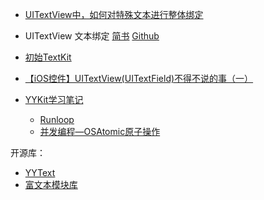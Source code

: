 
* [UITextView中，如何对特殊文本进行整体绑定](http://www.jianshu.com/p/891275b93d29)


* UITextView 文本绑定 [简书](http://www.jianshu.com/p/08d0da168f7f)  [Github](https://github.com/lele8446/TextViewDemo)

* [初始TextKit](https://objccn.io/issue-5-1/)

* [【iOS控件】UITextView(UITextField)不得不说的事（一）](http://www.ymonke.com/?p=18) 

* [YYKit学习笔记](http://www.jianshu.com/p/b462a228fd98)
  * [Runloop](http://www.tuicool.com/articles/IFzIfiv)
  * [并发编程—OSAtomic原子操作](http://blog.csdn.net/pjk1129/article/details/44779831)

开源库：
* [YYText](https://github.com/ibireme/YYText)
* [富文本模块库](https://github.com/Tim9Liu9/TimLiu-iOS)
